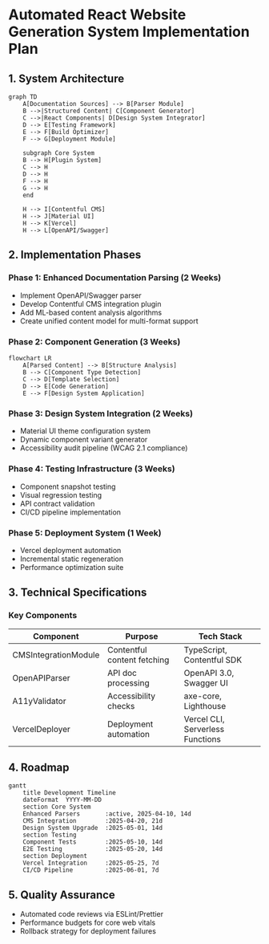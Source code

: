 # Automated React Website Generation System Implementation Plan

## 1. System Architecture

```mermaid
graph TD
    A[Documentation Sources] --> B[Parser Module]
    B -->|Structured Content| C[Component Generator]
    C -->|React Components| D[Design System Integrator]
    D --> E[Testing Framework]
    E --> F[Build Optimizer]
    F --> G[Deployment Module]

    subgraph Core System
    B --> H[Plugin System]
    C --> H
    D --> H
    F --> H
    G --> H
    end

    H --> I[Contentful CMS]
    H --> J[Material UI]
    H --> K[Vercel]
    H --> L[OpenAPI/Swagger]
```

## 2. Implementation Phases

### Phase 1: Enhanced Documentation Parsing (2 Weeks)

- Implement OpenAPI/Swagger parser
- Develop Contentful CMS integration plugin
- Add ML-based content analysis algorithms
- Create unified content model for multi-format support

### Phase 2: Component Generation (3 Weeks)

```mermaid
flowchart LR
    A[Parsed Content] --> B[Structure Analysis]
    B --> C[Component Type Detection]
    C --> D[Template Selection]
    D --> E[Code Generation]
    E --> F[Design System Application]
```

### Phase 3: Design System Integration (2 Weeks)

- Material UI theme configuration system
- Dynamic component variant generator
- Accessibility audit pipeline (WCAG 2.1 compliance)

### Phase 4: Testing Infrastructure (3 Weeks)

- Component snapshot testing
- Visual regression testing
- API contract validation
- CI/CD pipeline implementation

### Phase 5: Deployment System (1 Week)

- Vercel deployment automation
- Incremental static regeneration
- Performance optimization suite

## 3. Technical Specifications

### Key Components

| Component            | Purpose                     | Tech Stack                       |
| -------------------- | --------------------------- | -------------------------------- |
| CMSIntegrationModule | Contentful content fetching | TypeScript, Contentful SDK       |
| OpenAPIParser        | API doc processing          | OpenAPI 3.0, Swagger UI          |
| A11yValidator        | Accessibility checks        | axe-core, Lighthouse             |
| VercelDeployer       | Deployment automation       | Vercel CLI, Serverless Functions |

## 4. Roadmap

```mermaid
gantt
    title Development Timeline
    dateFormat  YYYY-MM-DD
    section Core System
    Enhanced Parsers       :active, 2025-04-10, 14d
    CMS Integration        :2025-04-20, 21d
    Design System Upgrade  :2025-05-01, 14d
    section Testing
    Component Tests        :2025-05-10, 14d
    E2E Testing            :2025-05-20, 14d
    section Deployment
    Vercel Integration     :2025-05-25, 7d
    CI/CD Pipeline         :2025-06-01, 7d
```

## 5. Quality Assurance

- Automated code reviews via ESLint/Prettier
- Performance budgets for core web vitals
- Rollback strategy for deployment failures
